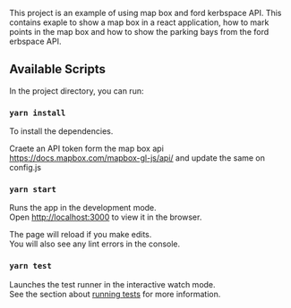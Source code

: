 This project is an example of using map box and ford kerbspace API.
This contains exaple to show a map box in a react application, how to mark points in the map box and how to show the parking bays from the ford erbspace API.

## Available Scripts

In the project directory, you can run:

### `yarn install`

To install the dependencies.

Craete an API token form the map box api  https://docs.mapbox.com/mapbox-gl-js/api/  and update the same on config.js

### `yarn start`

Runs the app in the development mode.<br />
Open [http://localhost:3000](http://localhost:3000) to view it in the browser.

The page will reload if you make edits.<br />
You will also see any lint errors in the console.

### `yarn test`

Launches the test runner in the interactive watch mode.<br />
See the section about [running tests](https://facebook.github.io/create-react-app/docs/running-tests) for more information.
